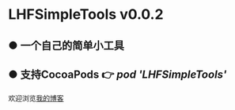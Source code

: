 LHFSimpleTools v0.0.2
===========
● 一个自己的简单小工具
----------------
● 支持CocoaPods 👉 *pod 'LHFSimpleTools'*
----------------
欢迎浏览[我的博客](http://www.cnblogs.com/-superman-/ "😆请点吧!!!") 
